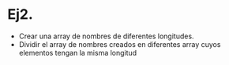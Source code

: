 # Ej2.
 - Crear una array de nombres de diferentes longitudes.
 - Dividir el array de nombres creados en diferentes array cuyos elementos tengan la misma longitud